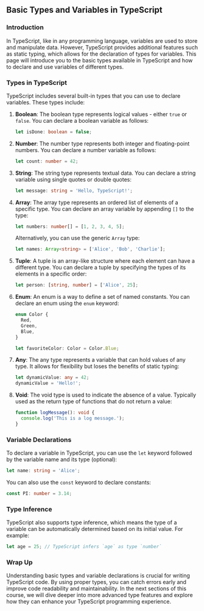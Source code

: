 ## Basic Types and Variables in TypeScript

### Introduction
In TypeScript, like in any programming language, variables are used to store and manipulate data. However, TypeScript provides additional features such as static typing, which allows for the declaration of types for variables. This page will introduce you to the basic types available in TypeScript and how to declare and use variables of different types.

### Types in TypeScript
TypeScript includes several built-in types that you can use to declare variables. These types include:

1. **Boolean**: The boolean type represents logical values - either `true` or `false`. You can declare a boolean variable as follows:

   ```typescript
   let isDone: boolean = false;
   ```

2. **Number**: The number type represents both integer and floating-point numbers. You can declare a number variable as follows:

   ```typescript
   let count: number = 42;
   ```

3. **String**: The string type represents textual data. You can declare a string variable using single quotes or double quotes:

   ```typescript
   let message: string = 'Hello, TypeScript!';
   ```

4. **Array**: The array type represents an ordered list of elements of a specific type. You can declare an array variable by appending `[]` to the type:

   ```typescript
   let numbers: number[] = [1, 2, 3, 4, 5];
   ```

   Alternatively, you can use the generic `Array` type:

   ```typescript
   let names: Array<string> = ['Alice', 'Bob', 'Charlie'];
   ```

5. **Tuple**: A tuple is an array-like structure where each element can have a different type. You can declare a tuple by specifying the types of its elements in a specific order:

   ```typescript
   let person: [string, number] = ['Alice', 25];
   ```

6. **Enum**: An enum is a way to define a set of named constants. You can declare an enum using the `enum` keyword:

   ```typescript
   enum Color {
     Red,
     Green,
     Blue,
   }

   let favoriteColor: Color = Color.Blue;
   ```

7. **Any**: The any type represents a variable that can hold values of any type. It allows for flexibility but loses the benefits of static typing:

   ```typescript
   let dynamicValue: any = 42;
   dynamicValue = 'Hello!';
   ```

8. **Void**: The void type is used to indicate the absence of a value. Typically used as the return type of functions that do not return a value:

   ```typescript
   function logMessage(): void {
     console.log('This is a log message.');
   }
   ```

### Variable Declarations
To declare a variable in TypeScript, you can use the `let` keyword followed by the variable name and its type (optional):

```typescript
let name: string = 'Alice';
```

You can also use the `const` keyword to declare constants:

```typescript
const PI: number = 3.14;
```

### Type Inference
TypeScript also supports type inference, which means the type of a variable can be automatically determined based on its initial value. For example:

```typescript
let age = 25; // TypeScript infers `age` as type `number`
```

### Wrap Up
Understanding basic types and variable declarations is crucial for writing TypeScript code. By using proper types, you can catch errors early and improve code readability and maintainability. In the next sections of this course, we will dive deeper into more advanced type features and explore how they can enhance your TypeScript programming experience.
